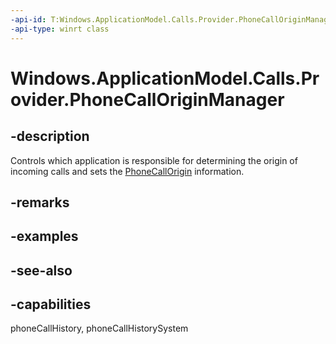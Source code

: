 ```yaml
---
-api-id: T:Windows.ApplicationModel.Calls.Provider.PhoneCallOriginManager
-api-type: winrt class
---
```


<!-- Class syntax.
public class PhoneCallOriginManager 
-->

# Windows.ApplicationModel.Calls.Provider.PhoneCallOriginManager

## -description
Controls which application is responsible for determining the origin of incoming calls and sets the [PhoneCallOrigin](phonecallorigin.md) information.

## -remarks

## -examples

## -see-also

## -capabilities
phoneCallHistory, phoneCallHistorySystem
